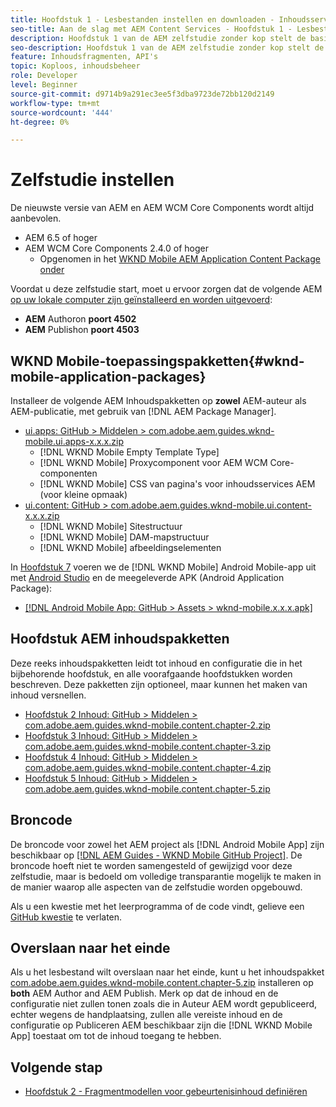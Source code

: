 ```yaml
---
title: Hoofdstuk 1 - Lesbestanden instellen en downloaden - Inhoudsservices
seo-title: Aan de slag met AEM Content Services - Hoofdstuk 1 - Lesbestanden instellen
description: Hoofdstuk 1 van de AEM zelfstudie zonder kop stelt de basislijninstelling voor de AEM voor de zelfstudie.
seo-description: Hoofdstuk 1 van de AEM zelfstudie zonder kop stelt de basislijninstelling voor de AEM voor de zelfstudie.
feature: Inhoudsfragmenten, API's
topic: Koploos, inhoudsbeheer
role: Developer
level: Beginner
source-git-commit: d9714b9a291ec3ee5f3dba9723de72bb120d2149
workflow-type: tm+mt
source-wordcount: '444'
ht-degree: 0%

---
```



# Zelfstudie instellen

De nieuwste versie van AEM en AEM WCM Core Components wordt altijd aanbevolen.

* AEM 6.5 of hoger
* AEM WCM Core Components 2.4.0 of hoger
   * Opgenomen in het [WKND Mobile AEM Application Content Package onder](#wknd-mobile-application-packages)

Voordat u deze zelfstudie start, moet u ervoor zorgen dat de volgende AEM [op uw lokale computer zijn geïnstalleerd en worden uitgevoerd](https://helpx.adobe.com/experience-manager/6-5/sites/deploying/using/deploy.html#Default%20Local%20Install):

* **AEM** Authoron  **poort 4502**
* **AEM** Publishon  **poort 4503**

## WKND Mobile-toepassingspakketten{#wknd-mobile-application-packages}

Installeer de volgende AEM Inhoudspakketten op **zowel** AEM-auteur als AEM-publicatie, met gebruik van [!DNL AEM Package Manager].

* [ui.apps: GitHub > Middelen > com.adobe.aem.guides.wknd-mobile.ui.apps-x.x.x.zip](https://github.com/adobe/aem-guides-wknd-mobile/releases/latest)
   * [!DNL WKND Mobile Empty Template Type]
   * [!DNL WKND Mobile] Proxycomponent voor AEM WCM Core-componenten
   * [!DNL WKND Mobile] CSS van pagina&#39;s voor inhoudsservices AEM (voor kleine opmaak)
* [ui.content: GitHub > com.adobe.aem.guides.wknd-mobile.ui.content-x.x.x.zip](https://github.com/adobe/aem-guides-wknd-mobile/releases/latest)
   * [!DNL WKND Mobile] Sitestructuur
   * [!DNL WKND Mobile] DAM-mapstructuur
   * [!DNL WKND Mobile] afbeeldingselementen

In [Hoofdstuk 7](./chapter-7.md) voeren we de [!DNL WKND Mobile] Android Mobile-app uit met [Android Studio](https://developer.android.com/studio) en de meegeleverde APK (Android Application Package):

* [[!DNL Android Mobile App: GitHub > Assets > wknd-mobile.x.x.x.apk]](https://github.com/adobe/aem-guides-wknd-mobile/releases/latest)

## Hoofdstuk AEM inhoudspakketten

Deze reeks inhoudspakketten leidt tot inhoud en configuratie die in het bijbehorende hoofdstuk, en alle voorafgaande hoofdstukken worden beschreven. Deze pakketten zijn optioneel, maar kunnen het maken van inhoud versnellen.

* [Hoofdstuk 2 Inhoud: GitHub > Middelen > com.adobe.aem.guides.wknd-mobile.content.chapter-2.zip](https://github.com/adobe/aem-guides-wknd-mobile/releases/latest)
* [Hoofdstuk 3 Inhoud: GitHub > Middelen > com.adobe.aem.guides.wknd-mobile.content.chapter-3.zip](https://github.com/adobe/aem-guides-wknd-mobile/releases/latest)
* [Hoofdstuk 4 Inhoud: GitHub > Middelen > com.adobe.aem.guides.wknd-mobile.content.chapter-4.zip](https://github.com/adobe/aem-guides-wknd-mobile/releases/latest)
* [Hoofdstuk 5 Inhoud: GitHub > Middelen > com.adobe.aem.guides.wknd-mobile.content.chapter-5.zip](https://github.com/adobe/aem-guides-wknd-mobile/releases/latest)

## Broncode

De broncode voor zowel het AEM project als [!DNL Android Mobile App] zijn beschikbaar op [[!DNL AEM Guides - WKND Mobile GitHub Project]](https://github.com/adobe/aem-guides-wknd-mobile). De broncode hoeft niet te worden samengesteld of gewijzigd voor deze zelfstudie, maar is bedoeld om volledige transparantie mogelijk te maken in de manier waarop alle aspecten van de zelfstudie worden opgebouwd.

Als u een kwestie met het leerprogramma of de code vindt, gelieve een [GitHub kwestie](https://github.com/adobe/aem-guides-wknd-mobile/issues) te verlaten.

## Overslaan naar het einde

Als u het lesbestand wilt overslaan naar het einde, kunt u het inhoudspakket [com.adobe.aem.guides.wknd-mobile.content.chapter-5.zip](https://github.com/adobe/aem-guides-wknd-mobile/releases/latest) installeren op **both** AEM Author and AEM Publish. Merk op dat de inhoud en de configuratie niet zullen tonen zoals die in Auteur AEM wordt gepubliceerd, echter wegens de handplaatsing, zullen alle vereiste inhoud en de configuratie op Publiceren AEM beschikbaar zijn die [!DNL WKND Mobile App] toestaat om tot de inhoud toegang te hebben.


## Volgende stap

* [Hoofdstuk 2 - Fragmentmodellen voor gebeurtenisinhoud definiëren](./chapter-2.md)
